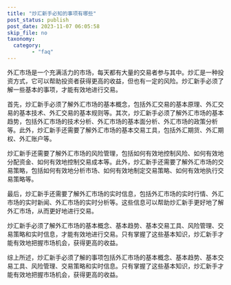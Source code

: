 ```yaml
---
title: "炒汇新手必知的事项有哪些"
post_status: publish
post_date: 2023-11-07 06:05:58
skip_file: no
taxonomy:
  category:
        - "faq"
---
```


外汇市场是一个充满活力的市场，每天都有大量的交易者参与其中。炒汇是一种投资方式，它可以帮助投资者获得更高的收益，但也有一定的风险。炒汇新手必须了解一些基本的事项，才能有效地进行交易。

首先，炒汇新手必须了解外汇市场的基本概念，包括外汇交易的基本原理、外汇交易的基本技术、外汇交易的基本规则等。其次，炒汇新手必须了解外汇市场的基本趋势，包括外汇市场的技术分析、外汇市场的基本面分析、外汇市场的政策分析等。此外，炒汇新手还需要了解外汇市场的基本交易工具，包括外汇期货、外汇期权、外汇账户等。

炒汇新手还需要了解外汇市场的风险管理，包括如何有效地控制风险、如何有效地分配资金、如何有效地控制交易成本等。此外，炒汇新手还需要了解外汇市场的交易策略，包括如何有效地分析市场、如何有效地制定交易策略、如何有效地执行交易策略等。

最后，炒汇新手还需要了解外汇市场的实时信息，包括外汇市场的实时行情、外汇市场的实时新闻、外汇市场的实时分析等。这些信息可以帮助炒汇新手更好地了解外汇市场，从而更好地进行交易。

炒汇新手必须了解外汇市场的基本概念、基本趋势、基本交易工具、风险管理、交易策略和实时信息，才能有效地进行交易。只有掌握了这些基本知识，炒汇新手才能有效地把握市场机会，获得更高的收益。

综上所述，炒汇新手必须了解的事项包括外汇市场的基本概念、基本趋势、基本交易工具、风险管理、交易策略和实时信息。只有掌握了这些基本知识，炒汇新手才能有效地把握市场机会，获得更高的收益。
